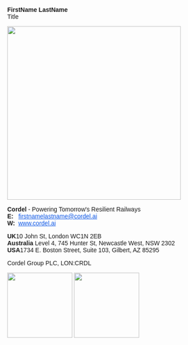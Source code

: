 <html>
<head>
<style>
  .cordel-signature a {color:#0d57e6;} 
</style>
</head>
<body>
  
<div class="cordel-signature" style="font-family:sans-serif;">
  <p><strong> FirstName LastName </strong></br>
  Title</p>

  <img src="https://s3.ap-southeast-2.amazonaws.com/public.cordel.ai/img/Cordel/Cordel+Logo+v2_Blue_Writing_Transparent.png" width="400">

  <p><strong>Cordel</strong> - Powering Tomorrow's Resilient Railways </br>
  <strong>E:&nbsp;&nbsp;&nbsp;</strong><a href="mailto:firstnamelastname@cordel.ai">firstnamelastname@cordel.ai</a></br>
  <strong>W:&nbsp;&nbsp;</strong><a href="https://cordel.ai">www.cordel.ai</a></p>

  <p>
  <strong>UK</strong>10 John St, London WC1N 2EB </br>
  <strong>Australia</strong>  Level 4, 745 Hunter St, Newcastle West, NSW 2302 </br>
  <strong>USA</strong>1734 E. Boston Street, Suite 103, Gilbert, AZ 85295
  </p>

  <p>Cordel Group PLC,  LON:CRDL </p>

  <p style="vertical-align:top;">
  <img src="https://slack-imgs.com/?c=1&o1=ro&url=https%3A%2F%2Fs3.ap-southeast-2.amazonaws.com%2Fpublic.cordel.ai%2Fimg%2FCordel%2FRIA_WomenInRail.png" width="150" style="vertical-align:top;">
  <img src="https://s3.ap-southeast-2.amazonaws.com/public.cordel.ai/img/Cordel/QMS_ISO27001_Approved.png" width="150"  style="vertical-align:top;">
  </p>
</div>
</html>
